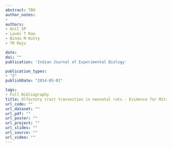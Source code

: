 ```yaml
---
abstract: TBU
author_notes:
- 
authors:
- Anil SP
- Laxmi T Rao
- Bindu M Kutty
- TR Raju

date: 
doi: ""
publication: 'Indian Journal of Experimental Biology'

publication_types:
- "2"
publishDate: "2014-05-01"

tags:
- Full Bibliography
title: Olfactory tract transection in neonatal rats - Evidence for Mitral cell regeneration and restoration of functional connectivity with its targets
url_code: ""
url_dataset: ""
url_pdf: ""
url_poster: ""
url_project: ""
url_slides: ""
url_source: ""
url_video: ""
---
```

